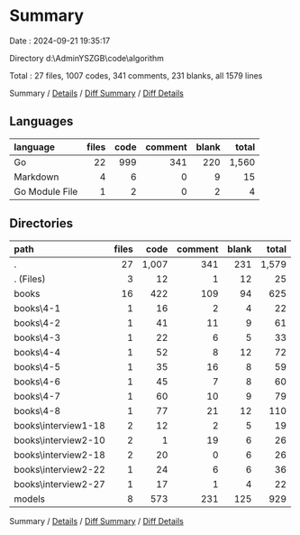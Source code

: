 # Summary

Date : 2024-09-21 19:35:17

Directory d:\\AdminYSZGB\\code\\algorithm

Total : 27 files,  1007 codes, 341 comments, 231 blanks, all 1579 lines

Summary / [Details](details.md) / [Diff Summary](diff.md) / [Diff Details](diff-details.md)

## Languages
| language | files | code | comment | blank | total |
| :--- | ---: | ---: | ---: | ---: | ---: |
| Go | 22 | 999 | 341 | 220 | 1,560 |
| Markdown | 4 | 6 | 0 | 9 | 15 |
| Go Module File | 1 | 2 | 0 | 2 | 4 |

## Directories
| path | files | code | comment | blank | total |
| :--- | ---: | ---: | ---: | ---: | ---: |
| . | 27 | 1,007 | 341 | 231 | 1,579 |
| . (Files) | 3 | 12 | 1 | 12 | 25 |
| books | 16 | 422 | 109 | 94 | 625 |
| books\\4-1 | 1 | 16 | 2 | 4 | 22 |
| books\\4-2 | 1 | 41 | 11 | 9 | 61 |
| books\\4-3 | 1 | 22 | 6 | 5 | 33 |
| books\\4-4 | 1 | 52 | 8 | 12 | 72 |
| books\\4-5 | 1 | 35 | 16 | 8 | 59 |
| books\\4-6 | 1 | 45 | 7 | 8 | 60 |
| books\\4-7 | 1 | 60 | 10 | 9 | 79 |
| books\\4-8 | 1 | 77 | 21 | 12 | 110 |
| books\\interview1-18 | 2 | 12 | 2 | 5 | 19 |
| books\\interview2-10 | 2 | 1 | 19 | 6 | 26 |
| books\\interview2-18 | 2 | 20 | 0 | 6 | 26 |
| books\\interview2-22 | 1 | 24 | 6 | 6 | 36 |
| books\\interview2-27 | 1 | 17 | 1 | 4 | 22 |
| models | 8 | 573 | 231 | 125 | 929 |

Summary / [Details](details.md) / [Diff Summary](diff.md) / [Diff Details](diff-details.md)